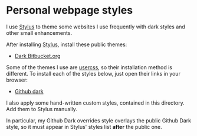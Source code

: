 # Personal webpage styles

I use [Stylus](https://chrome.google.com/webstore/detail/stylus/clngdbkpkpeebahjckkjfobafhncgmne) to
theme some websites I use frequently with dark styles and other small enhancements.

After installing
[Stylus](https://chrome.google.com/webstore/detail/stylus/clngdbkpkpeebahjckkjfobafhncgmne), install
these public themes:

* [Dark Bitbucket.org](https://userstyles.org/styles/166677/dark-bitbucket-org)

Some of the themes I use are [usercss](https://github.com/openstyles/stylus/wiki/Usercss), so their
installation method is different. To install each of the styles below, just open their links in your
browser:

* [Github dark](https://raw.githubusercontent.com/StylishThemes/GitHub-Dark/master/github-dark.user.css)

I also apply some hand-written custom styles, contained in this directory. Add them to Stylus manually.

In particular, my Github Dark overrides style overlays the public Github Dark style, so it must appear in Stylus' styles list **after** the public one.